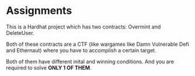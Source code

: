# Assignments

This is a Hardhat project which has two contracts: Overmint and DeleteUser.


Both of these contracts are a CTF (like wargames like Damn Vulnerable Defi and Ethernaut) where you have to accomplish a certain target.


Both of them have different inital and winning conditions. And you are required to solve **ONLY 1 OF THEM**.

